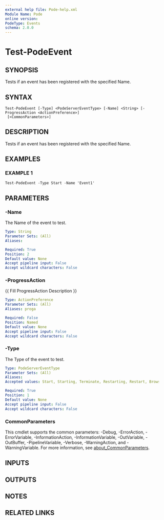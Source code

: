 ```yaml
---
external help file: Pode-help.xml
Module Name: Pode
online version:
PodeType: Events
schema: 2.0.0
---
```


# Test-PodeEvent

## SYNOPSIS
Tests if an event has been registered with the specified Name.

## SYNTAX

```
Test-PodeEvent [-Type] <PodeServerEventType> [-Name] <String> [-ProgressAction <ActionPreference>]
 [<CommonParameters>]
```

## DESCRIPTION
Tests if an event has been registered with the specified Name.

## EXAMPLES

### EXAMPLE 1
```
Test-PodeEvent -Type Start -Name 'Event1'
```

## PARAMETERS

### -Name
The Name of the event to test.

```yaml
Type: String
Parameter Sets: (All)
Aliases:

Required: True
Position: 2
Default value: None
Accept pipeline input: False
Accept wildcard characters: False
```

### -ProgressAction
{{ Fill ProgressAction Description }}

```yaml
Type: ActionPreference
Parameter Sets: (All)
Aliases: proga

Required: False
Position: Named
Default value: None
Accept pipeline input: False
Accept wildcard characters: False
```

### -Type
The Type of the event to test.

```yaml
Type: PodeServerEventType
Parameter Sets: (All)
Aliases:
Accepted values: Start, Starting, Terminate, Restarting, Restart, Browser, Crash, Stop, Running, Suspending, Suspend, Resuming, Resume, Enable, Disable

Required: True
Position: 1
Default value: None
Accept pipeline input: False
Accept wildcard characters: False
```

### CommonParameters
This cmdlet supports the common parameters: -Debug, -ErrorAction, -ErrorVariable, -InformationAction, -InformationVariable, -OutVariable, -OutBuffer, -PipelineVariable, -Verbose, -WarningAction, and -WarningVariable. For more information, see [about_CommonParameters](http://go.microsoft.com/fwlink/?LinkID=113216).

## INPUTS

## OUTPUTS

## NOTES

## RELATED LINKS
